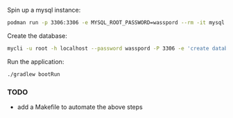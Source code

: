 
Spin up a mysql instance:
```sh
podman run -p 3306:3306 -e MYSQL_ROOT_PASSWORD=wasspord --rm -it mysql:8.0.26
```
Create the database:
```sh
mycli -u root -h localhost --password wasspord -P 3306 -e 'create database testdb'
```
Run the application:
```sh
./gradlew bootRun
```

### TODO
- add a Makefile to automate the above steps
